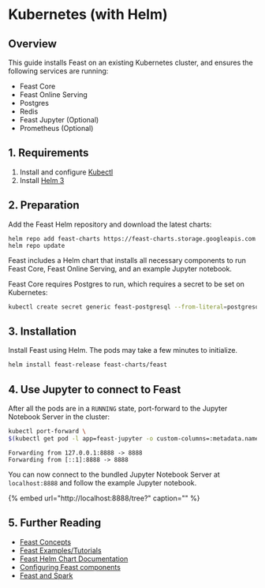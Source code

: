 # Kubernetes \(with Helm\)

## Overview <a id="m_5245424069798496115gmail-overview-1"></a>

This guide installs Feast on an existing Kubernetes cluster, and ensures the following services are running:

* Feast Core
* Feast Online Serving
* Postgres
* Redis
* Feast Jupyter \(Optional\)
* Prometheus \(Optional\)

## 1. Requirements

1. Install and configure [Kubectl](https://kubernetes.io/docs/tasks/tools/install-kubectl/)
2. Install [Helm 3](https://helm.sh/)

## 2. Preparation

Add the Feast Helm repository and download the latest charts:

```text
helm repo add feast-charts https://feast-charts.storage.googleapis.com
helm repo update
```

Feast includes a Helm chart that installs all necessary components to run Feast Core, Feast Online Serving, and an example Jupyter notebook.

Feast Core requires Postgres to run, which requires a secret to be set on Kubernetes:

```bash
kubectl create secret generic feast-postgresql --from-literal=postgresql-password=password
```

## 3. Installation

Install Feast using Helm. The pods may take a few minutes to initialize.

```bash
helm install feast-release feast-charts/feast
```

## 4. Use Jupyter to connect to Feast

After all the pods are in a `RUNNING` state, port-forward to the Jupyter Notebook Server in the cluster:

```bash
kubectl port-forward \
$(kubectl get pod -l app=feast-jupyter -o custom-columns=:metadata.name) 8888:8888
```

```text
Forwarding from 127.0.0.1:8888 -> 8888
Forwarding from [::1]:8888 -> 8888
```

You can now connect to the bundled Jupyter Notebook Server at `localhost:8888` and follow the example Jupyter notebook.

{% embed url="http://localhost:8888/tree?" caption="" %}

## 5. Further Reading

* [Feast Concepts](../../concepts/overview.md)
* [Feast Examples/Tutorials](https://github.com/feast-dev/feast/tree/master/examples)
* [Feast Helm Chart Documentation](https://github.com/feast-dev/feast/blob/master/infra/charts/feast/README.md)
* [Configuring Feast components](../../reference/configuration-reference.md)
* [Feast and Spark](../../reference/feast-and-spark.md)

